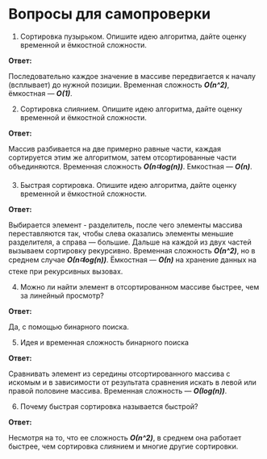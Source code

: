 # Вопросы для самопроверки

1. Сортировка пузырьком. Опишите идею алгоритма, дайте оценку временной и ёмкостной сложности.

**Ответ:**

Последовательно каждое значение в массиве передвигается к началу (всплывает) до нужной позиции. Временная сложность ***&Omicron;(n^2)***, ёмкостная — ***&Omicron;(1)***.

2. Сортировка слиянием. Опишите идею алгоритма, дайте оценку временной и ёмкостной сложности.

**Ответ:**

Массив разбивается на две примерно равные части, каждая сортируется этим же алгоритмом, затем отсортированные части объединяются. Временная сложность ***&Omicron;(n◽log(n))***. Емкостная — ***&Omicron;(n)***.

3. Быстрая сортировка. Опишите идею алгоритма, дайте оценку временной и ёмкостной сложности.

**Ответ:**

Выбирается элемент - разделитель, после чего элементы массива переставляются так, чтобы слева оказались элементы меньшие разделителя, а справа — большие. Дальше на каждой из двух частей вызываем сортировку рекурсивно. Временная сложность ***&Omicron;(n^2)***, но в среднем случае ***&Omicron;(n◽log(n))***. Ёмкостная — ***&Omicron;(n)*** на хранение данных на стеке при рекурсивных вызовах.

4. Можно ли найти элемент в отсортированном массиве быстрее, чем за линейный просмотр?

**Ответ:**

Да, с помощью бинарного поиска.

5. Идея и временная сложность бинарного поиска

**Ответ:**

Сравнивать элемент из середины отсортированного массива с искомым и в зависимости от результата сравнения искать в левой или правой половине массива. Временная сложность — ***&Omicron;(log(n))***.

6. Почему быстрая сортировка называется быстрой?

**Ответ:**

Несмотря на то, что ее сложность ***&Omicron;(n^2)***, в среднем она работает быстрее, чем сортировка слиянием и многие другие сортировки.
